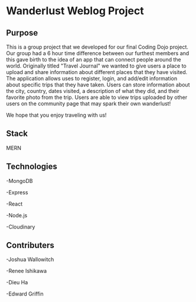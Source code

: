 Wanderlust Weblog Project
=======

Purpose
-----------
  This is a group project that we developed for our final Coding Dojo project. Our group had a 6 hour time difference between our furthest members and this gave birth to the idea of an app that can connect people around the world. Originally titled "Travel Journal" we wanted to give users a place to upload and share information about different places that they have visited. The application allows uses to register, login, and add/edit information about specific trips that they have taken. Users can store information about the city, country, dates visited, a description of what they did, and their favorite photo from the trip. Users are able to view trips uploaded by other users on the community page that may spark their own wanderlust!

 We hope that you enjoy traveling with us!
 

Stack
-----------
MERN

Technologies
-----------
-MongoDB

-Express

-React

-Node.js

-Cloudinary
 
Contributers
-----------
  -Joshua Wallowitch
  
  -Renee Ishikawa
  
  -Dieu Ha
  
  -Edward Griffin
